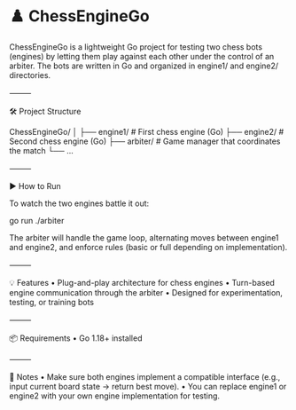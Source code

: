# ♟️ ChessEngineGo

ChessEngineGo is a lightweight Go project for testing two chess bots (engines) by letting them play against each other under the control of an arbiter. The bots are written in Go and organized in engine1/ and engine2/ directories.

⸻

🛠️ Project Structure

ChessEngineGo/
│
├── engine1/         # First chess engine (Go)
├── engine2/         # Second chess engine (Go)
├── arbiter/         # Game manager that coordinates the match
└── ...


⸻

▶️ How to Run

To watch the two engines battle it out:

go run ./arbiter

The arbiter will handle the game loop, alternating moves between engine1 and engine2, and enforce rules (basic or full depending on implementation).

⸻

💡 Features
	•	Plug-and-play architecture for chess engines
	•	Turn-based engine communication through the arbiter
	•	Designed for experimentation, testing, or training bots

⸻

📦 Requirements
	•	Go 1.18+ installed

⸻

📌 Notes
	•	Make sure both engines implement a compatible interface (e.g., input current board state → return best move).
	•	You can replace engine1 or engine2 with your own engine implementation for testing.

